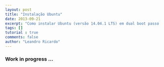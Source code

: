 ```yaml
---
layout: post
title: "Instalação Ubuntu"
date: 2013-09-21
excerpt: "Como instalar Ubuntu (versão 14.04.1 LTS) em dual boot passo a passo."
tags: []
tutorial : true
comments: false
author: "Leandro Ricardo"
---
```


### Work in progress ...
